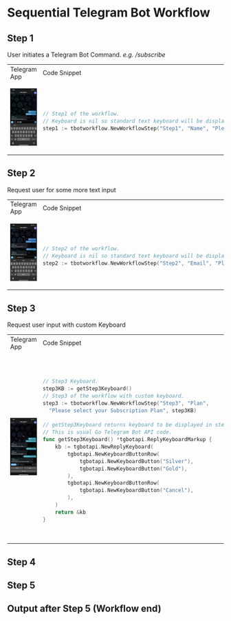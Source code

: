 # Sequential Telegram Bot Workflow

## Step 1
User initiates a Telegram Bot Command. *e.g. /subscribe*

<table>
  <tr>
    <td> Telegram App </td> <td> Code Snippet </td>
  </tr>
  <tr>
    <td>
      
![Step 1](https://raw.githubusercontent.com/hbbtekademy/images-repo/main/tbotworkflow/examples/SequentialWorkflow/SeqStep1.jpg)
    </td>
    <td>
      <pre>
      
```go
// Step1 of the workflow. 
// Keyboard is nil so standard text keyboard will be displayed.
step1 := tbotworkflow.NewWorkflowStep("Step1", "Name", "Please enter your Name", nil)
```

</pre>
    </td>
  </tr>
</table>

## Step 2
Request user for some more text input

<table>
  <tr>
    <td> Telegram App </td> <td> Code Snippet </td>
  </tr>
  <tr>
    <td>
      
![Step 2](https://raw.githubusercontent.com/hbbtekademy/images-repo/main/tbotworkflow/examples/SequentialWorkflow/SeqStep2.jpg)
    </td>
    <td>
      <pre>
      
```go
// Step2 of the workflow. 
// Keyboard is nil so standard text keyboard will be displayed.
step2 := tbotworkflow.NewWorkflowStep("Step2", "Email", "Please enter your Email", nil)
```

</pre>
    </td>
  </tr>
</table>

## Step 3
Request user input with custom Keyboard

<table>
  <tr>
    <td> Telegram App </td> <td> Code Snippet </td>
  </tr>
  <tr>
    <td>
      
![Step 3](https://raw.githubusercontent.com/hbbtekademy/images-repo/main/tbotworkflow/examples/SequentialWorkflow/SeqStep3.jpg)
    </td>
    <td>
      <pre>
      
```go
// Step3 Keyboard.
step3KB := getStep3Keyboard()
// Step3 of the workflow with custom keyboard.
step3 := tbotworkflow.NewWorkflowStep("Step3", "Plan", 
  "Please select your Subscription Plan", step3KB)

// getStep3Keyboard returns keyboard to be displayed in step3 of the workflow
// This is usual Go Telegram Bot API code.
func getStep3Keyboard() *tgbotapi.ReplyKeyboardMarkup {
	kb := tgbotapi.NewReplyKeyboard(
		tgbotapi.NewKeyboardButtonRow(
			tgbotapi.NewKeyboardButton("Silver"),
			tgbotapi.NewKeyboardButton("Gold"),
		),
		tgbotapi.NewKeyboardButtonRow(
			tgbotapi.NewKeyboardButton("Cancel"),
		),
	)
	return &kb
}
```

</pre>
    </td>
  </tr>
</table>

## Step 4

## Step 5

## Output after Step 5 (Workflow end)

